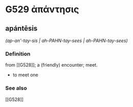 # G529 ἀπάντησις

## apántēsis

_(ap-an'-tay-sis | ah-PAHN-tay-sees | ah-PAHN-tay-sees)_

### Definition

from [[G528]]; a (friendly) encounter; meet.

- to meet one

### See also

[[G528]]

